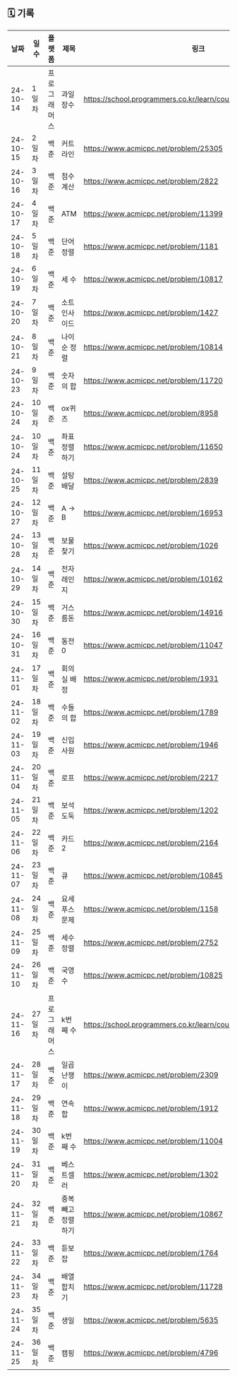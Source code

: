 ## 🗓️ 기록

| 날짜      | 일수   | 플랫폼  | 제목 | 링크  |
|-----------|--------|-------|-------|-------|
| 24-10-14  | 1일차  | 프로그래머스 | 과일 장수 | https://school.programmers.co.kr/learn/courses/30/lessons/135808 |
| 24-10-15 | 2일차 | 백준 | 커트라인 | https://www.acmicpc.net/problem/25305 |
| 24-10-16 | 3일차 | 백준 | 점수 계산 | https://www.acmicpc.net/problem/2822 |
| 24-10-17 | 4일차 | 백준 | ATM | https://www.acmicpc.net/problem/11399 |
| 24-10-18 | 5일차 | 백준 | 단어정렬 | https://www.acmicpc.net/problem/1181 |
| 24-10-19 | 6일차 | 백준 | 세 수 | https://www.acmicpc.net/problem/10817 |
| 24-10-20 | 7일차 | 백준 | 소트인사이드 | https://www.acmicpc.net/problem/1427 |
| 24-10-21 | 8일차 | 백준 | 나이순 정렬 | https://www.acmicpc.net/problem/10814 |
| 24-10-23 | 9일차 | 백준 | 숫자의 합 | https://www.acmicpc.net/problem/11720 |
| 24-10-24 | 10일차 | 백준 | ox퀴즈 | https://www.acmicpc.net/problem/8958 |
| 24-10-24 | 10일차 | 백준 | 좌표 정렬하기 | https://www.acmicpc.net/problem/11650 |
| 24-10-25 | 11일차 | 백준 | 설탕 배달 | https://www.acmicpc.net/problem/2839 |
| 24-10-27 | 12일차 | 백준 | A -> B | https://www.acmicpc.net/problem/16953 |
| 24-10-28 | 13일차 | 백준 | 보물찾기 | https://www.acmicpc.net/problem/1026 |
| 24-10-29 | 14일차 | 백준 | 전자레인지 | https://www.acmicpc.net/problem/10162 |
| 24-10-30 | 15일차 | 백준 | 거스름돈 | https://www.acmicpc.net/problem/14916 |
| 24-10-31 | 16일차 | 백준 | 동전 0 | https://www.acmicpc.net/problem/11047 |
| 24-11-01 | 17일차 | 백준 | 회의실 배정 | https://www.acmicpc.net/problem/1931 |
| 24-11-02 | 18일차 | 백준 | 수들의 합 | https://www.acmicpc.net/problem/1789 |
| 24-11-03 | 19일차 | 백준 | 신입 사원 | https://www.acmicpc.net/problem/1946 |
| 24-11-04 | 20일차 | 백준 | 로프 | https://www.acmicpc.net/problem/2217 |
| 24-11-05 | 21일차 | 백준 | 보석 도둑 | https://www.acmicpc.net/problem/1202 |
| 24-11-06 | 22일차 | 백준 | 카드2 | https://www.acmicpc.net/problem/2164 |
| 24-11-07 | 23일차 | 백준 | 큐 | https://www.acmicpc.net/problem/10845 |
| 24-11-08 | 24일차 | 백준 | 요세푸스 문제 | https://www.acmicpc.net/problem/1158 |
| 24-11-09 | 25일차 | 백준 | 세수정렬 | https://www.acmicpc.net/problem/2752 |
| 24-11-10 | 26일차 | 백준 | 국영수 | https://www.acmicpc.net/problem/10825 |
| 24-11-16 | 27일차 | 프로그래머스 | k번째 수 | https://school.programmers.co.kr/learn/courses/30/lessons/42748 |
| 24-11-17 | 28일차 | 백준 | 일곱 난쟁이 | https://www.acmicpc.net/problem/2309 |
| 24-11-18 | 29일차 | 백준 | 연속합 | https://www.acmicpc.net/problem/1912 |
| 24-11-19 | 30일차 | 백준 | k번째 수 | https://www.acmicpc.net/problem/11004 |
| 24-11-20 | 31일차 | 백준 | 베스트셀러 | https://www.acmicpc.net/problem/1302 |
| 24-11-21 | 32일차 | 백준 | 중복 빼고 정렬하기 | https://www.acmicpc.net/problem/10867 |
| 24-11-22 | 33일차 | 백준 | 듣보잡 | https://www.acmicpc.net/problem/1764 |
| 24-11-23 | 34일차 | 백준 | 배열 합치기 | https://www.acmicpc.net/problem/11728 |
| 24-11-24 | 35일차 | 백준 | 생일 | https://www.acmicpc.net/problem/5635 |
| 24-11-25 | 36일차 | 백준 | 캠핑 | https://www.acmicpc.net/problem/4796 |
